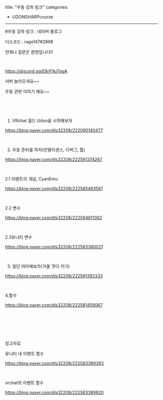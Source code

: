 title: "우동 강좌 링크"
categories:
 - UDONSHARPcourse
---
#우동 강좌 링크 : 네이버 블로그








디스코드 : rage147#2898

언제나 질문은 환영입니다!!

​

<https://discord.gg/E8rF9uTggA>

서버 놀러오셔요~~

우동 관련 이야기 해요~~

​

​

1. VRchat 월드 Udon을 시작해보자

<https://blog.naver.com/dls32208/222090140477>

​

2. 우동 준비를 하자(인텔리센스, 디버그, 툴)

<https://blog.naver.com/dls32208/222581374267>

​

2.1 이벤트의 개념, CyanEmu

<https://blog.naver.com/dls32208/222585493561>

​

2.2 변수

<https://blog.naver.com/dls32208/222594611392>

​

2.3유니티 변수

<https://blog.naver.com/dls32208/222583380021>

​

3. 일단 따라해보자(거울 껏다 키기)

<https://blog.naver.com/dls32208/222581392333>

​

4.함수

<https://blog.naver.com/dls32208/222581459067>

​

​

​

참고자료 

유니티 내 이벤트 함수

<https://blog.naver.com/dls32208/222583389393>

​

vrchat의 이벤트 함수

<https://blog.naver.com/dls32208/222583389820>

​
